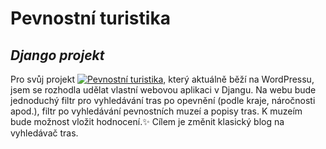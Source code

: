 # Pevnostní turistika
## _Django projekt_

Pro svůj projekt [![Pevnostní turistika](http://pevnostnituristika.cz/)](http://pevnostnituristika.cz/), který aktuálně běží na WordPressu, jsem se rozhodla udělat vlastní webovou aplikaci v Djangu. Na webu bude jednoduchý filtr pro vyhledávání tras po opevnění (podle kraje, náročnosti apod.), filtr po vyhledávání pevnostních muzeí a popisy tras. K muzeím bude možnost vložit hodnocení.✨ Cílem je změnit klasický blog na vyhledávač tras.